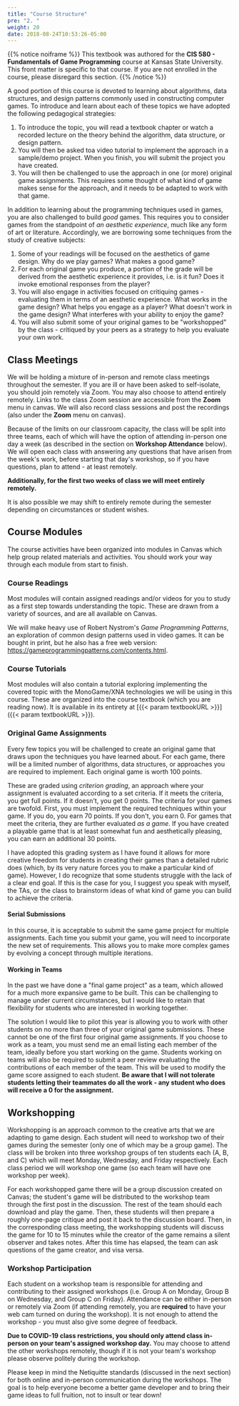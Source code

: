 ```yaml
---
title: "Course Structure"
pre: "2. "
weight: 20
date: 2018-08-24T10:53:26-05:00
---
```


{{% notice noiframe %}}
This textbook was authored for the **CIS 580 - Fundamentals of Game Programming** course at Kansas State University.  This front matter is specific to that course.  If you are not enrolled in the course, please disregard this section.
{{% /notice %}}

A good portion of this course is devoted to learning about algorithms, data structures, and design patterns commonly used in constructing computer games.  To introduce and learn about each of these topics we have adopted the following pedagogical strategies:

1.	To introduce the topic, you will read a textbook chapter or watch a recorded lecture on the theory behind the algorithm, data structure, or design pattern.
2.	You will then be asked toa video tutorial to implement the approach in a sample/demo project.  When you finish, you will submit the project you have created.
3.	You will then be challenged to use the approach in one (or more) original game assignments.  This requires some thought of what kind of game makes sense for the approach, and it needs to be adapted to work with that game.

In addition to learning about the programming techniques used in games, you are also challenged to build _good_ games.  This requires you to consider games from the standpoint of _an aesthetic experience_, much like any form of art or literature. Accordingly, we are borrowing some techniques from the study of creative subjects:

1. Some of your readings will be focused on the aesthetics of game design.  Why do we play games?  What makes a good game? 
2. For each original game you produce, a portion of the grade will be derived from the aesthetic experience it provides, i.e. is it fun?  Does it invoke emotional responses from the player?
3. You will also engage in activities focused on critiquing games - evaluating them in terms of an aesthetic experience.  What works in the game design?  What helps you engage as a player?  What doesn't work in the game design?  What interferes with your ability to enjoy the game?
4. You will also submit some of your original games to be "workshopped" by the class - critiqued by your peers as a strategy to help you evaluate your own work.

## Class Meetings
We will be holding a mixture of in-person and remote class meetings throughout the semester.  If you are ill or have been asked to self-isolate, you should join remotely via Zoom.  You may also choose to attend entirely remotely.  Links to the class Zoom session are accessible from the **Zoom** menu in canvas.  We will also record class sessions and post the recordings (also under the **Zoom** menu on canvas).

Because of the limits on our classroom capacity, the class will be split into three teams, each of which will have the option of attending in-person one day a week (as described in the section on **Workshop Attendance** below).  We will open each class with answering any questions that have arisen from the week's work, before starting that day's workshop, so if you have questions, plan to attend - at least remotely.

**Additionally, for the first two weeks of class we will meet entirely remotely.**

It is also possible we may shift to entirely remote during the semester depending on circumstances or student wishes.

## Course Modules
The course activities have been organized into modules in Canvas which help group related materials and activities.  You should work your way through each module from start to finish.

### Course Readings 
Most modules will contain assigned readings and/or videos for you to study as a first step towards understanding the topic.  These are drawn from a variety of sources, and are all available on Canvas.

We will make heavy use of Robert Nystrom's _Game Programming Patterns_, an exploration of common design patterns used in video games.  It can be bought in print, but he also has a free web version: https://gameprogrammingpatterns.com/contents.html.  

### Course Tutorials
Most modules will also contain a tutorial exploring implementing the covered topic with the MonoGame/XNA technologies we will be using in this course.  These are organized into the course textbook (which you are reading now).  It is available in its entirety at [{{< param textbookURL >}}]({{< param textbookURL >}}).  

### Original Game Assignments
Every few topics you will be challenged to create an original game that draws upon the techniques you have learned about. For each game, there will be a limited number of algorithms, data structures, or approaches you are required to implement.  Each original game is worth 100 points. 

These are graded using _criterion grading_, an approach where your assignment is evaluated according to a set criteria.  If it meets the criteria, you get full points.  If it doesn't, you get 0 points.  The criteria for your games are twofold.  First, you must implement the required techniques within your game.  If you do, you earn 70 points.  If you don't, you earn 0. For games that meet the criteria, they are further evaluated _as a game_.  If you have created a playable game that is at least somewhat fun and aesthetically pleasing, you can earn an additional 30 points.

I have adopted this grading system as I have found it allows for more creative freedom for students in creating their games than a detailed rubric does (which, by its very nature forces you to make a particular kind of game).  However, I do recognize that some students struggle with the lack of a clear end goal.  If this is the case for you, I suggest you speak with myself, the TAs, or the class to brainstorm ideas of what kind of game you can build to achieve the criteria.

#### Serial Submissions
In this course, it is acceptable to submit the same game project for multiple assignments. Each time you submit your game, you will need to incorporate the new set of requirements.  This allows you to make more complex games by evolving a concept through multiple iterations.  

#### Working in Teams
In the past we have done a "final game project" as a team, which allowed for a much more expansive game to be built.  This can be challenging to manage under current circumstances, but I would like to retain that flexibility for students who are interested in working together.

The solution I would like to pilot this year is allowing you to work with other students on no more than three of your original game submissions.  These cannot be one of the first four original game assignments.  If you choose to work as a team, you must send me an email listing each member of the team, ideally before you start working on the game.  Students working on teams will also be required to submit a peer review evaluating the contributions of each member of the team.  This will be used to modify the game score assigned to each student.  **Be aware that I will not tolerate students letting their teammates do all the work - any student who does will receive a 0 for the assignment.**

## Workshopping
Workshopping is an approach common to the creative arts that we are adapting to game design.  Each student will need to workshop two of their games during the semester (only one of which may be a group game).  The class will be broken into three workshop groups of ten students each (A, B, and C) which will meet Monday, Wednesday, and Friday respectively.  Each class period we will workshop one game (so each team will have one workshop per week).  

For each workshopped game there will be a group discussion created on Canvas; the student's game will be distributed to the workshop team through the first post in the discussion.  The rest of the team should each download and play the game.  Then, these students will then prepare a roughly one-page critique and post it back to the discussion board.  Then, in the corresponding class meeting, the workshopping students will discuss the game for 10 to 15 minutes while the creator of the game remains a silent observer and takes notes.  After this time has elapsed, the team can ask questions of the game creator, and visa versa.

### Workshop Participation
Each student on a workshop team is responsible for attending and contributing to their assigned workshops (i.e. Group A on Monday, Group B on Wednesday, and Group C on Friday).  Attendance can be either in-person or remotely via Zoom (if attending remotely, you are **required** to have your web cam turned on during the workshop).  It is not enough to attend the workshop - you must also give some degree of feedback.

**Due to COVID-19 class restrictions, you should only attend class in-person on your team's assigned workshop day.**  You may choose to attend the other workshops remotely, though if it is not your team's workshop please observe politely during the workshop.

Please keep in mind the Netiquitte standards (discussed in the next section) for both online and in-person communication during the workshops.  The goal is to help everyone become a better game developer and to bring their game ideas to full fruition, not to insult or tear down!